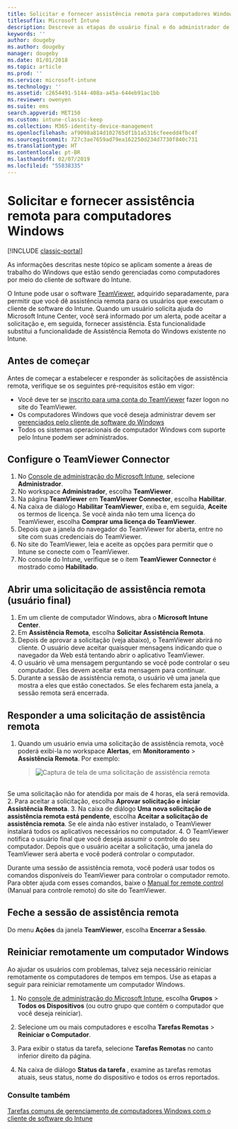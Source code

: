 ```yaml
---
title: Solicitar e fornecer assistência remota para computadores Windows
titlesuffix: Microsoft Intune
description: Descreve as etapas do usuário final e do administrador de TI necessárias para fornecer assistência remota para áreas de trabalho do Windows gerenciadas como computadores e as etapas para iniciar um computador remotamente.
keywords: ''
author: dougeby
ms.author: dougeby
manager: dougeby
ms.date: 01/01/2018
ms.topic: article
ms.prod: ''
ms.service: microsoft-intune
ms.technology: ''
ms.assetid: c2654491-5144-408a-a45a-644eb91ac1bb
ms.reviewer: owenyen
ms.suite: ems
search.appverid: MET150
ms.custom: intune-classic-keep
ms.collection: M365-identity-device-management
ms.openlocfilehash: af9098a814d102765df1b1a5316cfeeedd4fbc4f
ms.sourcegitcommit: 727c3ae7659ad79ea162250d234d7730f840c731
ms.translationtype: HT
ms.contentlocale: pt-BR
ms.lasthandoff: 02/07/2019
ms.locfileid: "55838335"
---
```

# <a name="request-and-provide-remote-assistance-for-windows-pcs"></a>Solicitar e fornecer assistência remota para computadores Windows

[!INCLUDE [classic-portal](includes/classic-portal.md)]

As informações descritas neste tópico se aplicam somente a áreas de trabalho do Windows que estão sendo gerenciadas como computadores por meio do cliente de software do Intune.

O Intune pode usar o software [TeamViewer](https://www.teamviewer.com), adquirido separadamente, para permitir que você dê assistência remota para os usuários que executam o cliente de software do Intune. Quando um usuário solicita ajuda do Microsoft Intune Center, você será informado por um alerta, pode aceitar a solicitação e, em seguida, fornecer assistência. Esta funcionalidade substitui a funcionalidade de Assistência Remota do Windows existente no Intune.


## <a name="before-you-start"></a>Antes de começar

Antes de começar a estabelecer e responder às solicitações de assistência remota, verifique se os seguintes pré-requisitos estão em vigor:

- Você deve ter se [inscrito para uma conta do TeamViewer](https://login.teamviewer.com/LogOn#register) fazer logon no site do TeamViewer.
- Os computadores Windows que você deseja administrar devem ser [gerenciados pelo cliente de software do Windows](manage-windows-pcs-with-microsoft-intune.md)
- Todos os sistemas operacionais de computador Windows com suporte pelo Intune podem ser administrados.

## <a name="configure-the-teamviewer-connector"></a>Configure o TeamViewer Connector

1. No [Console de administração do Microsoft Intune](https://manage.microsoft.com), selecione **Administrador**.
2. No workspace **Administrador**, escolha **TeamViewer**.
3. Na página **TeamViewer** em **TeamViewer Connector**, escolha **Habilitar**.
4. Na caixa de diálogo **Habilitar TeamViewer**, exiba e, em seguida, **Aceite** os termos de licença. Se você ainda não tem uma licença do TeamViewer, escolha **Comprar uma licença do TeamViewer**.
5. Depois que a janela do navegador do TeamViewer for aberta, entre no site com suas credenciais do TeamViewer.
6. No site do TeamViewer, leia e aceite as opções para permitir que o Intune se conecte com o TeamViewer.
7. No console do Intune, verifique se o item **TeamViewer Connector** é mostrado como **Habilitado**.


## <a name="open-a-remote-assistance-request-end-user"></a>Abrir uma solicitação de assistência remota (usuário final)

1. Em um cliente de computador Windows, abra o **Microsoft Intune Center**.
2. Em **Assistência Remota**, escolha **Solicitar Assistência Remota**.
3. Depois de aprovar a solicitação (veja abaixo), o TeamViewer abrirá no cliente. O usuário deve aceitar quaisquer mensagens indicando que o navegador da Web está tentando abrir o aplicativo TeamViewer.
4. O usuário vê uma mensagem perguntando se você pode controlar o seu computador. Eles devem aceitar esta mensagem para continuar.
5. Durante a sessão de assistência remota, o usuário vê uma janela que mostra a eles que estão conectados. Se eles fecharem esta janela, a sessão remota será encerrada.

## <a name="respond-to-a-remote-assistance-request"></a>Responder a uma solicitação de assistência remota

1. Quando um usuário envia uma solicitação de assistência remota, você poderá exibi-la no workspace **Alertas**, em **Monitoramento** > **Assistência Remota**. Por exemplo:
   > ![Captura de tela de uma solicitação de assistência remota](/intune/media/team-viewer.png)

<br>Se uma solicitação não for atendida por mais de 4 horas, ela será removida.
2. Para aceitar a solicitação, escolha **Aprovar solicitação e iniciar Assistência Remota**.
3. Na caixa de diálogo **Uma nova solicitação de assistência remota está pendente**, escolha **Aceitar a solicitação de assistência remota**. Se ele ainda não estiver instalado, o TeamViewer instalará todos os aplicativos necessários no computador.
4. O TeamViewer notifica o usuário final que você deseja assumir o controle do seu computador. Depois que o usuário aceitar a solicitação, uma janela do TeamViewer será aberta e você poderá controlar o computador.

Durante uma sessão de assistência remota, você poderá usar todos os comandos disponíveis do TeamViewer para controlar o computador remoto. Para obter ajuda com esses comandos, baixe o [Manual for remote control](http://www.teamviewer.com/en/support/documents/) (Manual para controle remoto) do site do TeamViewer.

## <a name="close-the-remote-assistance-session"></a>Feche a sessão de assistência remota

Do menu **Ações** da janela **TeamViewer**, escolha **Encerrar a Sessão**.

## <a name="remotely-restart-a-windows-pc"></a>Reiniciar remotamente um computador Windows
Ao ajudar os usuários com problemas, talvez seja necessário reiniciar remotamente os computadores de tempos em tempos. Use as etapas a seguir para reiniciar remotamente um computador Windows.

1.  No [console de administração do Microsoft Intune](https://manage.microsoft.com/), escolha **Grupos** &gt; **Todos os Dispositivos** (ou outro grupo que contém o computador que você deseja reiniciar).

2.  Selecione um ou mais computadores e escolha **Tarefas Remotas** &gt; **Reiniciar o Computador**.

3.  Para exibir o status da tarefa, selecione **Tarefas Remotas** no canto inferior direito da página.

4.  Na caixa de diálogo **Status da tarefa** , examine as tarefas remotas atuais, seus status, nome do dispositivo e todos os erros reportados.

### <a name="see-also"></a>Consulte também

[Tarefas comuns de gerenciamento de computadores Windows com o cliente de software do Intune](common-windows-pc-management-tasks-with-the-microsoft-intune-computer-client.md)
